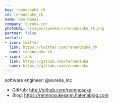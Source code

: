 ```yaml
---
key: rennnosuke_rk
id: rennnosuke_rk
name: Ren Kanai
company: Eureka.inc
photoURL: /images/speakers/rennnosuke_rk.png
partner: false
socials:
- icon: twitter
  link: https://twitter.com/rennnosuke_rk
  name: rennnosuke_rk
- icon: link
  link: https://github.com/rennnosuke
  name: https://github.com/rennnosuke
---
```

software engineer: @eureka_inc
- GitHub: http://github.com/rennnosuke
- Blog: https://rennnosukesann.hatenablog.com